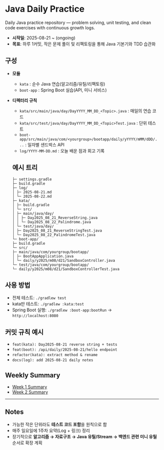 # Java Daily Practice
Daily Java practice repository — problem solving, unit testing, and clean code exercises with continuous growth logs.

- **시작일**: 2025-08-21 ~ (ongoing)  
- **목표**: 하루 1커밋, 작은 문제 풀이 및 리팩토링을 통해 Java 기본기와 TDD 습관화

## 구성
- **모듈**
  - `kata` : 순수 Java 연습(알고리즘/유틸/리팩토링)
  - `boot-app` : Spring Boot 실습(API, 미니 서비스)

- **디렉터리 규칙**
  - `kata/src/main/java/day/DayYYYY_MM_DD_<Topic>.java` : 매일의 연습 코드
  - `kata/src/test/java/day/DayYYYY_MM_DD_<Topic>Test.java` : 단위 테스트
  - `boot-app/src/main/java/com/<yourgroup>/bootapp/daily/yYYYY/mMM/dDD/...` : 일자별 샌드박스 API
  - `log/YYYY-MM-DD.md` : 오늘 배운 점과 회고 기록
 
  ## 예시 트리
  ```
  ├─ settings.gradle
  ├─ build.gradle
  ├─ log/
  │ ├─ 2025-08-21.md
  │ └─ 2025-08-22.md
  ├─ kata/
  │ ├─ build.gradle
  │ └─ src/
  │ ├─ main/java/day/
  │ │ ├─ Day2025_08_21_ReverseString.java
  │ │ └─ Day2025_08_22_Palindrome.java
  │ └─ test/java/day/
  │ ├─ Day2025_08_21_ReverseStringTest.java
  │ └─ Day2025_08_22_PalindromeTest.java
  └─ boot-app/
  ├─ build.gradle
  └─ src/
  ├─ main/java/com/yourgroup/bootapp/
  │ ├─ BootAppApplication.java
  │ └─ daily/y2025/m08/d21/SandboxController.java
  └─ test/java/com/yourgroup/bootapp/
  └─ daily/y2025/m08/d21/SandboxControllerTest.java
  ```

## 사용 방법
- 전체 테스트: `./gradlew test`
- kata만 테스트: `./gradlew :kata:test`
- Spring Boot 실행: `./gradlew :boot-app:bootRun` → `http://localhost:8080`

## 커밋 규칙 예시
- `feat(kata): Day2025-08-21 reverse string + tests`
- `feat(boot): /api/daily/2025-08-21/hello endpoint`
- `refactor(kata): extract method & rename`
- `docs(log): add 2025-08-21 daily notes`

## Weekly Summary
- [Week 1 Summary](log/week-1.md)
- [Week 2 Summary](log/week-2.md)

---

## Notes
- 가능한 작은 단위라도 **테스트 코드 포함**을 원칙으로 함  
- 매주 일요일에 1주차 요약(Log + 링크) 정리  
- 장기적으로 **알고리즘 → 자료구조 → Java 유틸/Stream → 백엔드 관련 미니 유틸** 순서로 확장 계획

